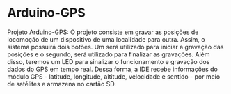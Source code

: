 # Arduino-GPS
Projeto Arduino-GPS:
O projeto consiste em gravar as posições de locomoção de um dispositivo de uma localidade para outra.
Assim, o sistema possuirá dois botões. Um será utilizado para iniciar a gravação das posições e o segundo, será utilizado para finalizar as gravações.
Além disso, teremos um LED para sinalizar o funcionamento e gravação dos dados do GPS em tempo real.
Dessa forma, a IDE recebe informações do módulo GPS - latitude, longitude, altitude, velocidade e sentido - por meio de satélites e armazena no cartão SD.
